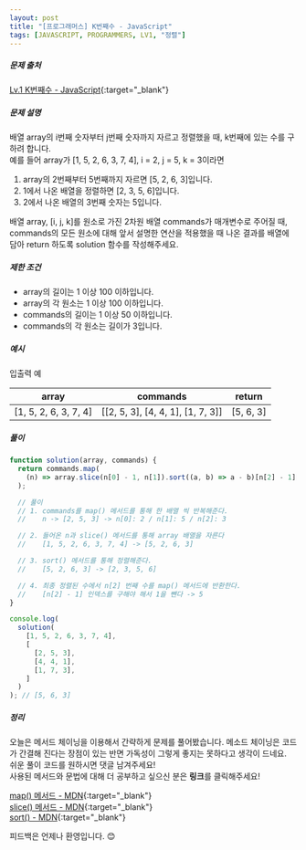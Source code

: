 ```yaml
---
layout: post
title: "[프로그래머스] K번째수 - JavaScript"
tags: [JAVASCRIPT, PROGRAMMERS, LV1, "정렬"]
---
```


##### 문제 출처

[Lv.1 K번째수 - JavaScript](https://programmers.co.kr/learn/courses/30/lessons/42748?language=javascript){:target="\_blank"}

##### 문제 설명

배열 array의 i번째 숫자부터 j번째 숫자까지 자르고 정렬했을 때, k번째에 있는 수를 구하려 합니다.<br />
예를 들어 array가 [1, 5, 2, 6, 3, 7, 4], i = 2, j = 5, k = 3이라면<br />

1. array의 2번째부터 5번째까지 자르면 [5, 2, 6, 3]입니다.
2. 1에서 나온 배열을 정렬하면 [2, 3, 5, 6]입니다.
3. 2에서 나온 배열의 3번째 숫자는 5입니다.

배열 array, [i, j, k]를 원소로 가진 2차원 배열 commands가 매개변수로 주어질 때, commands의 모든 원소에 대해 앞서 설명한 연산을 적용했을 때 나온 결과를 배열에 담아 return 하도록 solution 함수를 작성해주세요.

##### 제한 조건

- array의 길이는 1 이상 100 이하입니다.
- array의 각 원소는 1 이상 100 이하입니다.
- commands의 길이는 1 이상 50 이하입니다.
- commands의 각 원소는 길이가 3입니다.

##### 예시

입출력 예

| array                 | commands                          | return    |
| --------------------- | --------------------------------- | --------- |
| [1, 5, 2, 6, 3, 7, 4] | [[2, 5, 3], [4, 4, 1], [1, 7, 3]] | [5, 6, 3] |

##### 풀이

```javascript
function solution(array, commands) {
  return commands.map(
    (n) => array.slice(n[0] - 1, n[1]).sort((a, b) => a - b)[n[2] - 1]
  );

  // 풀이
  // 1. commands를 map() 메서드를 통해 한 배열 씩 반복해준다.
  //    n -> [2, 5, 3] -> n[0]: 2 / n[1]: 5 / n[2]: 3

  // 2. 들어온 n과 slice() 메서드를 통해 array 배열을 자른다
  //    [1, 5, 2, 6, 3, 7, 4] -> [5, 2, 6, 3]

  // 3. sort() 메서드를 통해 정렬해준다.
  //    [5, 2, 6, 3] -> [2, 3, 5, 6]

  // 4. 최종 정렬된 수에서 n[2] 번째 수를 map() 메서드에 반환한다.
  //    [n[2] - 1] 인덱스를 구해야 해서 1을 뺀다 -> 5
}

console.log(
  solution(
    [1, 5, 2, 6, 3, 7, 4],
    [
      [2, 5, 3],
      [4, 4, 1],
      [1, 7, 3],
    ]
  )
); // [5, 6, 3]
```

##### 정리

오늘은 메서드 체이닝을 이용해서 간략하게 문제를 풀어봤습니다. 메소드 체이닝은 코드가 간결해 진다는 장점이 있는 반면 가독성이 그렇게 좋지는 못하다고 생각이 드네요.<br />
쉬운 풀이 코드를 원하시면 댓글 남겨주세요!<br />
사용된 메서드와 문법에 대해 더 공부하고 싶으신 분은 **링크**를 클릭해주세요!

[map() 메서드 - MDN](https://developer.mozilla.org/ko/docs/Web/JavaScript/Reference/Global_Objects/Array/map){:target="_blank"}<br />
[slice() 메서드 - MDN](https://developer.mozilla.org/ko/docs/Web/JavaScript/Reference/Global_Objects/String/slice){:target="_blank"}<br />
[sort() - MDN](https://developer.mozilla.org/ko/docs/Web/JavaScript/Reference/Global_Objects/Array/sort){:target="_blank"}<br />

피드백은 언제나 환영입니다. 😊
